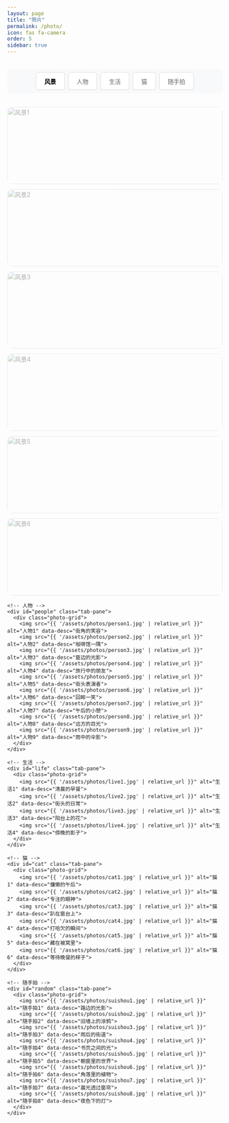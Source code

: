 ```yaml
---
layout: page
title: "照片"
permalink: /photo/
icon: fas fa-camera
order: 5
sidebar: true
---
```


<div class="photo-container">
  <!-- 导航标签 -->
  <div class="photo-nav">
    <div class="nav-highlight"></div>
    <button class="nav-btn active" data-tab="scenery">风景</button>
    <button class="nav-btn" data-tab="people">人物</button>
    <button class="nav-btn" data-tab="life">生活</button>
    <button class="nav-btn" data-tab="cat">猫</button>
    <button class="nav-btn" data-tab="random">随手拍</button>
  </div>

  <!-- 图片内容 -->
  <div class="tab-content">
    <!-- 风景 -->
    <div id="scenery" class="tab-pane active">
      <div class="photo-grid">
        <img src="{{ '/assets/photos/travel1.jpg' | relative_url }}" alt="风景1" data-desc="晨雾中的群山">
        <img src="{{ '/assets/photos/travel2.jpg' | relative_url }}" alt="风景2" data-desc="湖边的宁静">
        <img src="{{ '/assets/photos/travel3.jpg' | relative_url }}" alt="风景3" data-desc="海边的落日">
        <img src="{{ '/assets/photos/travel4.jpg' | relative_url }}" alt="风景4" data-desc="林间的光影">
        <img src="{{ '/assets/photos/travel5.jpg' | relative_url }}" alt="风景5" data-desc="雪后的小镇">
        <img src="{{ '/assets/photos/travel1.jpg' | relative_url }}" alt="风景6" data-desc="山谷的晨光">
      </div>
    </div>

    <!-- 人物 -->
    <div id="people" class="tab-pane">
      <div class="photo-grid">
        <img src="{{ '/assets/photos/person1.jpg' | relative_url }}" alt="人物1" data-desc="街角的笑容">
        <img src="{{ '/assets/photos/person2.jpg' | relative_url }}" alt="人物2" data-desc="咖啡馆一隅">
        <img src="{{ '/assets/photos/person3.jpg' | relative_url }}" alt="人物3" data-desc="窗边的光影">
        <img src="{{ '/assets/photos/person4.jpg' | relative_url }}" alt="人物4" data-desc="旅行中的朋友">
        <img src="{{ '/assets/photos/person5.jpg' | relative_url }}" alt="人物5" data-desc="街头表演者">
        <img src="{{ '/assets/photos/person6.jpg' | relative_url }}" alt="人物6" data-desc="回眸一笑">
        <img src="{{ '/assets/photos/person7.jpg' | relative_url }}" alt="人物7" data-desc="午后的小憩">
        <img src="{{ '/assets/photos/person8.jpg' | relative_url }}" alt="人物8" data-desc="远方的目光">
        <img src="{{ '/assets/photos/person9.jpg' | relative_url }}" alt="人物9" data-desc="雨中的伞影">
      </div>
    </div>

    <!-- 生活 -->
    <div id="life" class="tab-pane">
      <div class="photo-grid">
        <img src="{{ '/assets/photos/live1.jpg' | relative_url }}" alt="生活1" data-desc="清晨的早餐">
        <img src="{{ '/assets/photos/live2.jpg' | relative_url }}" alt="生活2" data-desc="街头的日常">
        <img src="{{ '/assets/photos/live3.jpg' | relative_url }}" alt="生活3" data-desc="阳台上的花">
        <img src="{{ '/assets/photos/live4.jpg' | relative_url }}" alt="生活4" data-desc="傍晚的影子">
      </div>
    </div>

    <!-- 猫 -->
    <div id="cat" class="tab-pane">
      <div class="photo-grid">
        <img src="{{ '/assets/photos/cat1.jpg' | relative_url }}" alt="猫1" data-desc="慵懒的午后">
        <img src="{{ '/assets/photos/cat2.jpg' | relative_url }}" alt="猫2" data-desc="专注的眼神">
        <img src="{{ '/assets/photos/cat3.jpg' | relative_url }}" alt="猫3" data-desc="趴在窗台上">
        <img src="{{ '/assets/photos/cat4.jpg' | relative_url }}" alt="猫4" data-desc="打哈欠的瞬间">
        <img src="{{ '/assets/photos/cat5.jpg' | relative_url }}" alt="猫5" data-desc="藏在被窝里">
        <img src="{{ '/assets/photos/cat6.jpg' | relative_url }}" alt="猫6" data-desc="等待晚餐的样子">
      </div>
    </div>

    <!-- 随手拍 -->
    <div id="random" class="tab-pane">
      <div class="photo-grid">
        <img src="{{ '/assets/photos/suishou1.jpg' | relative_url }}" alt="随手拍1" data-desc="路边的光影">
        <img src="{{ '/assets/photos/suishou2.jpg' | relative_url }}" alt="随手拍2" data-desc="旧墙上的涂鸦">
        <img src="{{ '/assets/photos/suishou3.jpg' | relative_url }}" alt="随手拍3" data-desc="雨后的街道">
        <img src="{{ '/assets/photos/suishou4.jpg' | relative_url }}" alt="随手拍4" data-desc="书页之间的光">
        <img src="{{ '/assets/photos/suishou5.jpg' | relative_url }}" alt="随手拍5" data-desc="橱窗里的世界">
        <img src="{{ '/assets/photos/suishou6.jpg' | relative_url }}" alt="随手拍6" data-desc="角落里的植物">
        <img src="{{ '/assets/photos/suishou7.jpg' | relative_url }}" alt="随手拍7" data-desc="晨光透过窗帘">
        <img src="{{ '/assets/photos/suishou8.jpg' | relative_url }}" alt="随手拍8" data-desc="夜色下的灯">
      </div>
    </div>
  </div>
</div>

<style>
.photo-container { max-width: 900px; margin: 0 auto; }
.photo-nav { position: relative; display: flex; justify-content: center; margin: 2rem 0; overflow-x: auto; white-space: nowrap; background: #f8f9fa; border-radius: 8px; padding: 8px; }
.nav-btn { padding: 0.6rem 1.2rem; margin: 0 0.25rem; background: white; border: 1px solid #e0e0e0; cursor: pointer; font-size: 0.85rem; color: #666; border-radius: 6px; transition: all 0.3s ease; box-shadow: 0 1px 3px rgba(0,0,0,0.05); position: relative; z-index: 1; }
.nav-btn:hover { color: #111; background-color: #f3f3f3; transform: translateY(-1px); box-shadow: 0 2px 5px rgba(0,0,0,0.08); }
.nav-btn.active { color: #000; font-weight: 600; }
.nav-highlight { position: absolute; bottom: 5px; height: 3px; background: linear-gradient(90deg, #000, #444); border-radius: 2px; transition: all 0.3s ease; z-index: 0; }
.tab-content { margin: 2rem 0; }
.tab-pane { display: none; animation: fadeIn 0.3s ease; }
.tab-pane.active { display: block; }
@keyframes fadeIn { from { opacity: 0; } to { opacity: 1; } }
.photo-grid { display: grid; grid-template-columns: repeat(auto-fill, minmax(250px, 1fr)); gap: 12px; }
.photo-grid img { width: 100%; height: 180px; object-fit: cover; border-radius: 12px; cursor: pointer; transition: transform 0.3s ease, box-shadow 0.3s ease; }
.photo-grid img:hover { transform: scale(1.05); box-shadow: 0 5px 15px rgba(0,0,0,0.2); }
.photo-overlay { position: fixed; top: 0; left: 0; width: 100vw; height: 100vh; background: rgba(0,0,0,0.85); display: flex; flex-direction: column; justify-content: center; align-items: center; z-index: 9999; cursor: zoom-out; }
.photo-overlay img.photo-large { max-width: 90%; max-height: 80%; border-radius: 12px; box-shadow: 0 4px 20px rgba(255,255,255,0.2); object-fit: contain; }
.photo-desc { color: #fff; font-size: 1rem; margin-top: 12px; text-align: center; background: rgba(0,0,0,0.4); padding: 6px 16px; border-radius: 8px; backdrop-filter: blur(4px); }
@media (max-width: 768px) { .photo-nav { justify-content: flex-start; padding: 6px; } .nav-btn { font-size: 0.8rem; padding: 0.4rem 0.8rem; } .photo-grid img { height: 140px; } }
</style>

<script>
function initPhotoTabs() {
  const container = document.querySelector(".photo-container");
  if (!container) return;

  const nav = container.querySelector(".photo-nav");
  const tabPanes = container.querySelectorAll(".tab-pane");
  const highlight = nav.querySelector(".nav-highlight");

  if (!nav || !tabPanes.length || !highlight) return;

  nav.addEventListener("click", function(e) {
    const button = e.target.closest(".nav-btn");
    if (!button) return;
    const targetTab = button.dataset.tab;

    nav.querySelectorAll(".nav-btn").forEach(b => b.classList.remove("active"));
    button.classList.add("active");

    tabPanes.forEach(p => p.classList.remove("active"));
    const targetPane = container.querySelector("#" + targetTab);
    if (targetPane) targetPane.classList.add("active");

    const rect = button.getBoundingClientRect();
    const containerRect = nav.getBoundingClientRect();
    highlight.style.width = rect.width + "px";
    highlight.style.left = (rect.left - containerRect.left) + "px";
  });

  const activeButton = nav.querySelector(".nav-btn.active") || nav.querySelector(".nav-btn");
  if (activeButton) {
    const rect = activeButton.getBoundingClientRect();
    const containerRect = nav.getBoundingClientRect();
    highlight.style.width = rect.width + "px";
    highlight.style.left = (rect.left - containerRect.left) + "px";
  }

  document.querySelectorAll(".photo-grid img").forEach(img => {
    img.addEventListener("click", () => {
      const overlay = document.createElement("div");
      overlay.className = "photo-overlay";

      const largeImg = document.createElement("img");
      largeImg.src = img.src;
      largeImg.alt = img.alt;
      largeImg.className = "photo-large";

      const desc = document.createElement("div");
      desc.className = "photo-desc";
      desc.textContent = img.dataset.desc || "";

      overlay.appendChild(largeImg);
      if (desc.textContent) overlay.appendChild(desc);
      document.body.appendChild(overlay);

      overlay.addEventListener("click", () => overlay.remove());
    });
  });
}

document.addEventListener("DOMContentLoaded", initPhotoTabs);
</script>
